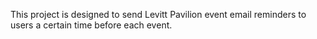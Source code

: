 This project is designed to send Levitt Pavilion event email reminders to users a certain time before each event.
